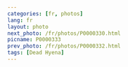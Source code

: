 ```yaml
---
categories: [fr, photos]
lang: fr
layout: photo
next_photo: /fr/photos/P0000330.html
picname: P0000333
prev_photo: /fr/photos/P0000332.html
tags: [Dead Hyena]
---
```

